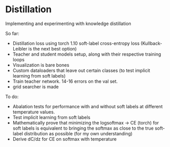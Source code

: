# Distillation
Implementing and experimenting with knowledge distillation 

So far:

- Distillation loss using torch 1.10 soft-label cross-entropy loss (Kullback-Leibler is the next best option)
- Teacher and student models setup, along with their respective training loops
- Visualization is bare bones
- Custom dataloaders that leave out certain classes (to test implicit learning from soft labels)
- Train teacher network. 14-16 errors on the val set.  
- grid searcher is made


To do:
- Abalation tests for performance with and without soft labels at different temperature values.
- Test implicit learning from soft labels 
- Mathematically prove that minimizing the logsoftmax -> CE (torch) for soft labels is equivalent to bringing the softmax as close to the true soft-label distribution as possible (for my own understanding)
- Derive dC/dz for CE on softmax with temperature



